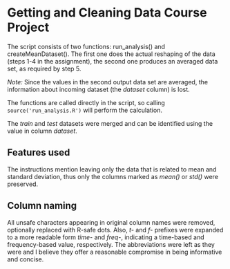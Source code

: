 # Getting and Cleaning Data Course Project
The script consists of two functions: run_analysis() and createMeanDataset(). The first one does the actual reshaping of the data (steps 1-4 in the assignment), the second one produces an averaged data set, as required by step 5.

*Note:* Since the values in the second output data set are averaged, the information about incoming dataset (the *dataset* column) is lost.

The functions are called directly in the script, so calling ```source('run_analysis.R')``` will perform the calculation.

The *train* and *test* datasets were merged and can be identified using the value in column *dataset*.

## Features used
The instructions mention leaving only the data that is related to mean and standard deviation, thus only the columns marked as *mean()* or *std()* were preserved.

## Column naming
All unsafe characters appearing in original column names were removed, optionally replaced with R-safe dots. Also, *t-* and *f-* prefixes were expanded to a more readable form *time-* and *freq-*, indicating a time-based and frequency-based value, respectively. The abbreviations were left as they were and I believe they offer a reasonable compromise in being informative and concise.